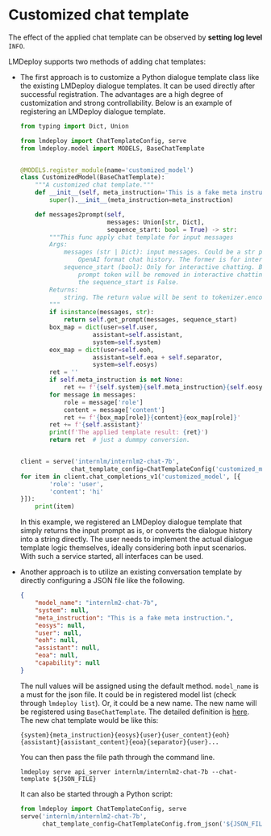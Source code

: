 # Customized chat template

The effect of the applied chat template can be observed by **setting log level** `INFO`.

LMDeploy supports two methods of adding chat templates:

- The first approach is to customize a Python dialogue template class like the existing LMDeploy dialogue templates. It can be used directly after successful registration. The advantages are a high degree of customization and strong controllability. Below is an example of registering an LMDeploy dialogue template.

  ```python
  from typing import Dict, Union

  from lmdeploy import ChatTemplateConfig, serve
  from lmdeploy.model import MODELS, BaseChatTemplate


  @MODELS.register_module(name='customized_model')
  class CustomizedModel(BaseChatTemplate):
      """A customized chat template."""
      def __init__(self, meta_instruction='This is a fake meta instruction.'):
          super().__init__(meta_instruction=meta_instruction)

      def messages2prompt(self,
                          messages: Union[str, Dict],
                          sequence_start: bool = True) -> str:
          """This func apply chat template for input messages
          Args:
              messages (str | Dict): input messages. Could be a str prompt or
                  OpenAI format chat history. The former is for interactive chat.
              sequence_start (bool): Only for interactive chatting. Begin of the
                  prompt token will be removed in interactive chatting when
                  the sequence_start is False.
          Returns:
              string. The return value will be sent to tokenizer.encode directly.
          """
          if isinstance(messages, str):
              return self.get_prompt(messages, sequence_start)
          box_map = dict(user=self.user,
                      assistant=self.assistant,
                      system=self.system)
          eox_map = dict(user=self.eoh,
                      assistant=self.eoa + self.separator,
                      system=self.eosys)
          ret = ''
          if self.meta_instruction is not None:
              ret += f'{self.system}{self.meta_instruction}{self.eosys}'
          for message in messages:
              role = message['role']
              content = message['content']
              ret += f'{box_map[role]}{content}{eox_map[role]}'
          ret += f'{self.assistant}'
          print(f'The applied template result: {ret}')
          return ret  # just a dummpy conversion.


  client = serve('internlm/internlm2-chat-7b',
                chat_template_config=ChatTemplateConfig('customized_model'))
  for item in client.chat_completions_v1('customized_model', [{
          'role': 'user',
          'content': 'hi'
  }]):
      print(item)
  ```

  In this example, we registered an LMDeploy dialogue template that simply returns the input prompt as is, or converts the dialogue history into a string directly. The user needs to implement the actual dialogue template logic themselves, ideally considering both input scenarios. With such a service started, all interfaces can be used.

- Another approach is to utilize an existing conversation template by directly configuring a JSON file like the following.

  ```json
  {
      "model_name": "internlm2-chat-7b",
      "system": null,
      "meta_instruction": "This is a fake meta instruction.",
      "eosys": null,
      "user": null,
      "eoh": null,
      "assistant": null,
      "eoa": null,
      "capability": null
  }
  ```

  The null values will be assigned using the default method. `model_name` is a must for the json file. It could be in registered model list (check through `lmdeploy list`). Or, it could be a
  new name. The new name will be registered using `BaseChatTemplate`. The detailed definition is [here](https://github.com/InternLM/lmdeploy/blob/24bd4b9ab6a15b3952e62bcfc72eaba03bce9dcb/lmdeploy/model.py#L113-L188). The new chat template would be like this:

  ```
  {system}{meta_instruction}{eosys}{user}{user_content}{eoh}{assistant}{assistant_content}{eoa}{separator}{user}...
  ```

  You can then pass the file path through the command line.

  ```shell
  lmdeploy serve api_server internlm/internlm2-chat-7b --chat-template ${JSON_FILE}
  ```

  It can also be started through a Python script:

  ```python
  from lmdeploy import ChatTemplateConfig, serve
  serve('internlm/internlm2-chat-7b',
        chat_template_config=ChatTemplateConfig.from_json('${JSON_FILE}'))
  ```
